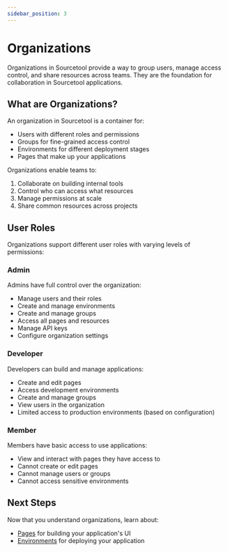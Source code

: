 ```yaml
---
sidebar_position: 3
---
```


# Organizations

Organizations in Sourcetool provide a way to group users, manage access control, and share resources across teams. They are the foundation for collaboration in Sourcetool applications.

## What are Organizations?

An organization in Sourcetool is a container for:

- Users with different roles and permissions
- Groups for fine-grained access control
- Environments for different deployment stages
- Pages that make up your applications

Organizations enable teams to:

1. Collaborate on building internal tools
2. Control who can access what resources
3. Manage permissions at scale
4. Share common resources across projects

## User Roles

Organizations support different user roles with varying levels of permissions:

### Admin

Admins have full control over the organization:

- Manage users and their roles
- Create and manage environments
- Create and manage groups
- Access all pages and resources
- Manage API keys
- Configure organization settings

### Developer

Developers can build and manage applications:

- Create and edit pages
- Access development environments
- Create and manage groups
- View users in the organization
- Limited access to production environments (based on configuration)

### Member

Members have basic access to use applications:

- View and interact with pages they have access to
- Cannot create or edit pages
- Cannot manage users or groups
- Cannot access sensitive environments

## Next Steps

Now that you understand organizations, learn about:

- [Pages](./pages) for building your application's UI
- [Environments](./environments) for deploying your application
<!-- TODO: Add Groups documentation -->
<!-- - [Groups](../reference/groups) for managing access control -->
